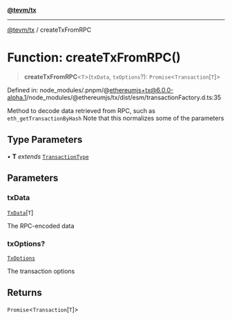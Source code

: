 [**@tevm/tx**](../README.md)

***

[@tevm/tx](../globals.md) / createTxFromRPC

# Function: createTxFromRPC()

> **createTxFromRPC**\<`T`\>(`txData`, `txOptions`?): `Promise`\<`Transaction`\[`T`\]\>

Defined in: node\_modules/.pnpm/@ethereumjs+tx@6.0.0-alpha.1/node\_modules/@ethereumjs/tx/dist/esm/transactionFactory.d.ts:35

Method to decode data retrieved from RPC, such as `eth_getTransactionByHash`
Note that this normalizes some of the parameters

## Type Parameters

• **T** *extends* [`TransactionType`](../enumerations/TransactionType.md)

## Parameters

### txData

[`TxData`](../interfaces/TxData.md)\[`T`\]

The RPC-encoded data

### txOptions?

[`TxOptions`](../interfaces/TxOptions.md)

The transaction options

## Returns

`Promise`\<`Transaction`\[`T`\]\>
